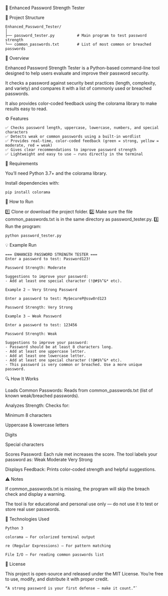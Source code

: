 🔐 Enhanced Password Strength Tester

📁 Project Structure
```
Enhanced_Password_Tester/
│
├── password_tester.py          # Main program to test password strength
└── common_passwords.txt        # List of most common or breached passwords
```

🧠 Overview

Enhanced Password Strength Tester is a Python-based command-line tool designed to help users evaluate and improve their password security.

It checks a password against security best practices (length, complexity, and variety) and compares it with a list of commonly used or breached passwords.

It also provides color-coded feedback using the colorama library to make results easy to read.

⚙️ Features
```
✅ Checks password length, uppercase, lowercase, numbers, and special characters
✅ Detects weak or common passwords using a built-in wordlist
✅ Provides real-time, color-coded feedback (green = strong, yellow = moderate, red = weak)
✅ Gives clear recommendations to improve password strength
✅ Lightweight and easy to use — runs directly in the terminal
```

🧰 Requirements

You’ll need Python 3.7+ and the colorama library.

Install dependencies with:

```
pip install colorama
```

🚀 How to Run

1️⃣ Clone or download the project folder.
2️⃣ Make sure the file common_passwords.txt is in the same directory as password_tester.py.
3️⃣ Run the program:

```
python password_tester.py
```

💡 Example Run
```
=== ENHANCED PASSWORD STRENGTH TESTER ===
Enter a password to test: Password123!

Password Strength: Moderate

Suggestions to improve your password:
- Add at least one special character (!@#$%^&* etc).
```

```
Example 2 – Very Strong Password

Enter a password to test: My$ecureP@ssw0rd123

Password Strength: Very Strong
```

```
Example 3 – Weak Password

Enter a password to test: 123456

Password Strength: Weak

Suggestions to improve your password:
- Password should be at least 8 characters long.
- Add at least one uppercase letter.
- Add at least one lowercase letter.
- Add at least one special character (!@#$%^&* etc).
- This password is very common or breached. Use a more unique password.
```

🔍 How It Works

Loads Common Passwords:
Reads from common_passwords.txt (list of known weak/breached passwords).

Analyzes Strength:
Checks for:

Minimum 8 characters

Uppercase & lowercase letters

Digits

Special characters

Scores Password:
Each rule met increases the score. The tool labels your password as:
 Weak
 Moderate
 Very Strong

Displays Feedback:
Prints color-coded strength and helpful suggestions.

⚠️ Notes

If common_passwords.txt is missing, the program will skip the breach check and display a warning.

The tool is for educational and personal use only — do not use it to test or store real user passwords.

🧩 Technologies Used

```
Python 3

colorama — For colorized terminal output

re (Regular Expressions) — For pattern matching

File I/O — For reading common passwords list
```

📄 License

This project is open-source and released under the MIT License.
You’re free to use, modify, and distribute it with proper credit.

```
“A strong password is your first defense — make it count.”`
```